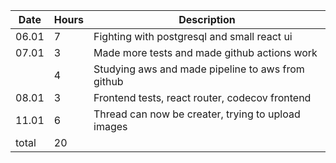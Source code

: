 |Date   | Hours 	  | Description 	| 
|-------|-----------|---------------|
|06.01  | 7         |Fighting with postgresql and small react ui|
|07.01 | 3         |Made more tests and made github actions work|
|       |4          |Studying aws and made pipeline to aws from github|
|08.01  | 3         |Frontend tests, react router, codecov frontend|
|11.01  | 6         |Thread can now be creater, trying to upload images|
|total | 20         |               |

